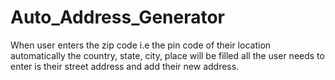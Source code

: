 # Auto_Address_Generator
When user enters the zip code i.e the pin code of their location automatically the country, state, city, place will be filled all the user needs to enter is their street address and add their new address.
